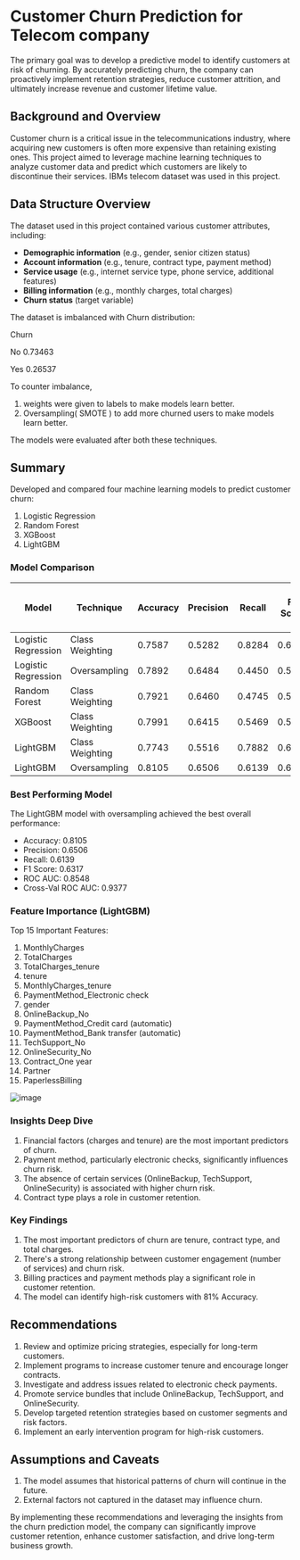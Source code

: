 # Customer Churn Prediction for Telecom company

The primary goal was to develop a predictive model to identify customers at risk of churning. By accurately predicting churn, the company can proactively implement retention strategies, reduce customer attrition, and ultimately increase revenue and customer lifetime value.

## Background and Overview
Customer churn is a critical issue in the telecommunications industry, where acquiring new customers is often more expensive than retaining existing ones. This project aimed to leverage machine learning techniques to analyze customer data and predict which customers are likely to discontinue their services. IBMs telecom dataset was used in this project.

## Data Structure Overview
The dataset used in this project contained various customer attributes, including:
- **Demographic information** (e.g., gender, senior citizen status)
- **Account information** (e.g., tenure, contract type, payment method)
- **Service usage** (e.g., internet service type, phone service, additional features)
- **Billing information** (e.g., monthly charges, total charges)
- **Churn status** (target variable)

The dataset is imbalanced with Churn distribution:

Churn

No     0.73463

Yes    0.26537

To counter imbalance,
1. weights were given to labels to make models learn better.
2. Oversampling( SMOTE ) to add more churned users to make models learn better. 

The models were evaluated after both these techniques.


## Summary
Developed and compared four machine learning models to predict customer churn:
1. Logistic Regression
2. Random Forest
3. XGBoost
4. LightGBM

### Model Comparison

| Model | Technique | Accuracy | Precision | Recall | F1 Score | ROC AUC | Cross-Val ROC AUC |
|-------|-----------|----------|-----------|--------|----------|---------|-------------------|
| Logistic Regression | Class Weighting | 0.7587 | 0.5282 | 0.8284 | 0.6451 | 0.8650 | 0.8426 |
| Logistic Regression | Oversampling | 0.7892 | 0.6484 | 0.4450 | 0.5278 | 0.7927 | 0.9327 |
| Random Forest | Class Weighting | 0.7921 | 0.6460 | 0.4745 | 0.5471 | 0.8369 | 0.8266 |
| XGBoost | Class Weighting | 0.7991 | 0.6415 | 0.5469 | 0.5904 | 0.8375 | 0.8138 |
| LightGBM | Class Weighting | 0.7743 | 0.5516 | 0.7882 | 0.6490 | 0.8554 | 0.8308 |
| LightGBM | Oversampling | 0.8105 | 0.6506 | 0.6139 | 0.6317 | 0.8548 | 0.9377 |

### Best Performing Model
The LightGBM model with oversampling achieved the best overall performance:
- Accuracy: 0.8105
- Precision: 0.6506
- Recall: 0.6139
- F1 Score: 0.6317
- ROC AUC: 0.8548
- Cross-Val ROC AUC: 0.9377

### Feature Importance (LightGBM)
Top 15 Important Features:
1. MonthlyCharges
2. TotalCharges
3. TotalCharges_tenure
4. tenure
5. MonthlyCharges_tenure
6. PaymentMethod_Electronic check
7. gender
8. OnlineBackup_No
9. PaymentMethod_Credit card (automatic)
10. PaymentMethod_Bank transfer (automatic)
11. TechSupport_No
12. OnlineSecurity_No
13. Contract_One year
14. Partner
15. PaperlessBilling

![image](https://github.com/user-attachments/assets/e5efb922-d3fd-4c72-9a47-ff35797b7978)



### Insights Deep Dive
1. Financial factors (charges and tenure) are the most important predictors of churn.
2. Payment method, particularly electronic checks, significantly influences churn risk.
3. The absence of certain services (OnlineBackup, TechSupport, OnlineSecurity) is associated with higher churn risk.
4. Contract type plays a role in customer retention.


### Key Findings
1. The most important predictors of churn are tenure, contract type, and total charges.
2. There's a strong relationship between customer engagement (number of services) and churn risk.
3. Billing practices and payment methods play a significant role in customer retention.
4. The model can identify high-risk customers with 81% Accuracy.

## Recommendations
1. Review and optimize pricing strategies, especially for long-term customers.
2. Implement programs to increase customer tenure and encourage longer contracts.
3. Investigate and address issues related to electronic check payments.
4. Promote service bundles that include OnlineBackup, TechSupport, and OnlineSecurity.
5. Develop targeted retention strategies based on customer segments and risk factors.
6. Implement an early intervention program for high-risk customers.

## Assumptions and Caveats
1. The model assumes that historical patterns of churn will continue in the future.
2. External factors not captured in the dataset may influence churn.

By implementing these recommendations and leveraging the insights from the churn prediction model, the company can significantly improve customer retention, enhance customer satisfaction, and drive long-term business growth.
